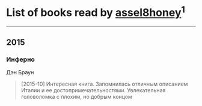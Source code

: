 # List of books read by [assel8honey](http://vk.com/id278197993)<sup>1</sup>
---

## 2015

### Инферно
Дэн Браун
> [2015-10] Интересная книга. Запомнилась отличным описанием Италии и ее достопримечательностями. Увлекательная головоломка с плохим, но добрым концом



